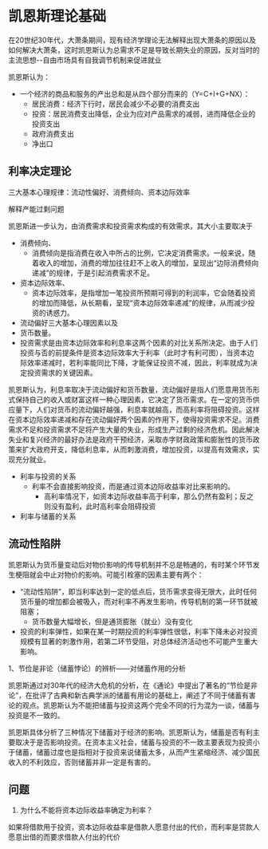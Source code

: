 # 凯恩斯理论基础

在20世纪30年代，大萧条期间，现有经济学理论无法解释出现大萧条的原因以及如何解决大萧条，这时凯恩斯认为总需求不足是导致长期失业的原因，反对当时的主流思想--自由市场具有自我调节机制来促进就业

凯恩斯认为：

- 一个经济的商品和服务的产出总和是从四个部分而来的（Y=C+I+G+NX）：
  - 居民消费：经济下行时，居民会减少不必要的消费支出
  - 投资：居民消费支出降低，企业为应对产品需求的减弱，进而降低企业的投资支出
  - 政府消费支出
  - 净出口

## 利率决定理论

三大基本心理规律：流动性偏好、消费倾向、资本边际效率

解释产能过剩问题

凯恩斯进一步认为，由消费需求和投资需求构成的有效需求，其大小主要取决于

- 消费倾向、
  - 消费倾向是指消费在收入中所占的比例，它决定消费需求。一般来说，随着收入的增加，消费的增加往往赶不上收入的增加，呈现出“边际消费倾向递减”的规律，于是引起消费需求不足。
- 资本边际效率、
  - 资本边际效率，是指增加一笔投资所预期可得到的利润率，它会随着投资的增加而降低，从长期看，呈现“资本边际效率递减”的规律，从而减少投资的诱惑力。
- 流动偏好三大基本心理因素以及
- 货币数量。
- 投资需求是由资本边际效率和利息率这两个因素的对比关系所决定。由于人们投资与否的前提条件是资本边际效率大于利率（此时才有利可图），当资本边际效率递减时，若利率能同比下降，才能保证投资不减，因此，利率就成为决定投资需求的关键因素。

凯恩斯认为，利息率取决于流动偏好和货币数量，流动偏好是指人们愿意用货币形式保持自己的收入或财富这样一种心理因素，它决定了货币需求。在一定的货币供应量下，人们对货币的流动偏好越强，利息率就越高，而高利率将阻碍投资。这样在资本边际效率递减和存在流动偏好两个因素的作用下，使得投资需求不足。消费需求不足和投资需求不足将产生大量的失业，形成生产过剩的经济危机。因此解决失业和复兴经济的最好办法是政府干预经济，采取赤字财政政策和膨胀性的货币政策来扩大政府开支，降低利息率，从而刺激消费，增加投资，以提高有效需求，实现充分就业。

- 利率与投资的关系
  - 利率不会直接影响投资，而是通过资本边际收益率对比来影响的。
    - 高利率情况下，如资本边际收益率高于利率，那么仍然有盈利；反之则没有盈利，此时高利率会阻碍投资
- 利率与储蓄的关系

## 流动性陷阱

凯恩斯认为货币量变动后对物价影响的传导机制并不总是畅通的，有时某个环节发生梗阻就会中止对物价的影响。可能引栓塞的因素主要有两个：

- “流动性陷阱”，即当利率达到一定的低点后，货币需求变得无限大，此时任何货币量的增加都会被吸入，而对利率不再发生影响，传导机制的第一环节就被阻塞；
  - 货币数量大幅增长，但是通货膨胀（就业）没有变化
- 投资的利率弹性，如果在某一时期投资的利率弹性很低，利率下降未必对投资规模有显著的刺激作用，若第二环节受阻，对总体经济活动也不可能产生重大影响。

1、节俭是非论（储蓄悖论）的辨析——对储蓄作用的分析

凯恩斯通过对30年代的经济大危机的分析，在《通论》中提出了著名的“节俭是非论”，在批评了古典和新古典学派的储蓄有用论的基础上，阐述了不同于储蓄有害论的观点。凯恩斯认为不能把储蓄与投资这两个完全不同的行为混为一谈，储蓄与投资是不一致的。

凯恩斯具体分析了三种情况下储蓄对于经济的影响。凯恩斯认为，储蓄是否有利主要取决于是否影响投资。在资本主义社会，储蓄与投资的不一致主要表现为投资小于储蓄，储蓄过度也是指相对于投资来说储蓄太多，从而产生紧缩经济、减少国民收入的不利效应，否则储蓄并非一定是有害的。

## 问题

1. 为什么不能将资本边际收益率确定为利率？

如果将借款用于投资，资本边际收益率是借款人愿意付出的代价，而利率是贷款人愿意出借的而要求借款人付出的代价
